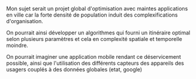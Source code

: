 Mon sujet serait un projet global d'optimisation avec maintes applications en ville car la forte densité de population induit des complexifications d'organisation.

On pourrait ainsi développer un algorithmes qui fourni un itinéraire optimal selon plusieurs paramètres et cela en complexité spatiale et temporelle moindre.

On pourrait imaginer une application mobile rendant ce déservicement possible, ainsi que l'utilisation des différents capteurs des appareils des usagers couplés à des données globales (etat, google)